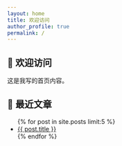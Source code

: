 ```yaml
---
layout: home
title: 欢迎访问
author_profile: true
permalink: /
---
```


<h2>👋 欢迎访问</h2>
<p>这是我写的首页内容。</p>

<h2>📰 最近文章</h2>
<ul>
  {% for post in site.posts limit:5 %}
    <li><a href="{{ post.url | relative_url }}">{{ post.title }}</a></li>
  {% endfor %}
</ul>


